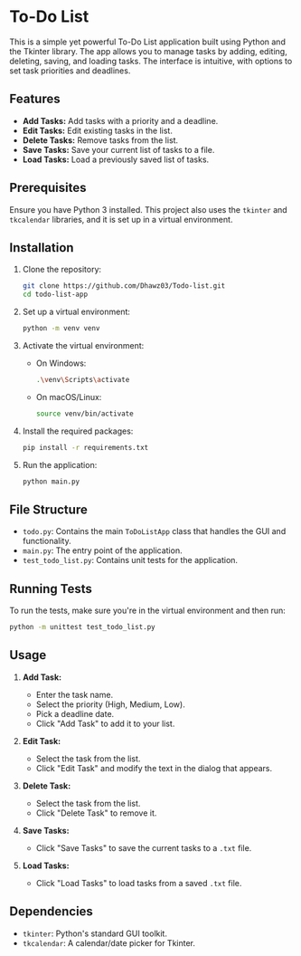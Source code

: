 # To-Do List

This is a simple yet powerful To-Do List application built using Python and the Tkinter library. The app allows you to manage tasks by adding, editing, deleting, saving, and loading tasks. The interface is intuitive, with options to set task priorities and deadlines.

## Features

- **Add Tasks:** Add tasks with a priority and a deadline.
- **Edit Tasks:** Edit existing tasks in the list.
- **Delete Tasks:** Remove tasks from the list.
- **Save Tasks:** Save your current list of tasks to a file.
- **Load Tasks:** Load a previously saved list of tasks.

## Prerequisites

Ensure you have Python 3 installed. This project also uses the `tkinter` and `tkcalendar` libraries, and it is set up in a virtual environment.

## Installation

1. Clone the repository:
    ```bash
    git clone https://github.com/Dhawz03/Todo-list.git
    cd todo-list-app
    ```

2. Set up a virtual environment:
    ```bash
    python -m venv venv
    ```

3. Activate the virtual environment:

    - On Windows:
      ```bash
      .\venv\Scripts\activate
      ```
    - On macOS/Linux:
      ```bash
      source venv/bin/activate
      ```

4. Install the required packages:
    ```bash
    pip install -r requirements.txt
    ```

5. Run the application:
    ```bash
    python main.py
    ```

## File Structure

- `todo.py`: Contains the main `ToDoListApp` class that handles the GUI and functionality.
- `main.py`: The entry point of the application.
- `test_todo_list.py`: Contains unit tests for the application.

## Running Tests

To run the tests, make sure you're in the virtual environment and then run:
```bash
python -m unittest test_todo_list.py
```

## Usage

1. **Add Task:**
   - Enter the task name.
   - Select the priority (High, Medium, Low).
   - Pick a deadline date.
   - Click "Add Task" to add it to your list.

2. **Edit Task:**
   - Select the task from the list.
   - Click "Edit Task" and modify the text in the dialog that appears.

3. **Delete Task:**
   - Select the task from the list.
   - Click "Delete Task" to remove it.

4. **Save Tasks:**
   - Click "Save Tasks" to save the current tasks to a `.txt` file.

5. **Load Tasks:**
   - Click "Load Tasks" to load tasks from a saved `.txt` file.

## Dependencies

- `tkinter`: Python's standard GUI toolkit.
- `tkcalendar`: A calendar/date picker for Tkinter.
